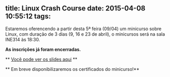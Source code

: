 title: Linux Crash Course
date: 2015-04-08 10:55:12
tags:
---
Estaremos oferencendo a partir desta 5ª feira (09/04) um minicurso sobre Linux, com duração de 3 dias (9, 16 e 23 de abril), o minicursos será na sala INE314 às 18:30.



**As inscrições já foram encerradas.**


** [Você pode ver os slides aqui](https://github.com/pet-comp-ufsc/linux-crash-course) **

** Em breve disponibilizaremos os certificados do minicurso!**
